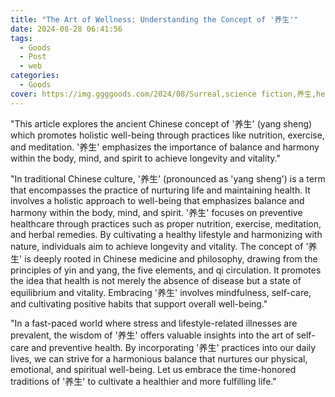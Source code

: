 ```yaml
---
title: "The Art of Wellness: Understanding the Concept of '养生'"
date: 2024-08-28 06:41:56
tags:
  - Goods
  - Post
  - web
categories:
  - Goods
cover: https://img.ggggoods.com/2024/08/Surreal,science fiction,养生,health care,technology,tech,diagrams,renderings,colors_20240830_00001_.png
---
```


"This article explores the ancient Chinese concept of '养生' (yang sheng) which promotes holistic well-being through practices like nutrition, exercise, and meditation. '养生' emphasizes the importance of balance and harmony within the body, mind, and spirit to achieve longevity and vitality."

"In traditional Chinese culture, '养生' (pronounced as 'yang sheng') is a term that encompasses the practice of nurturing life and maintaining health. It involves a holistic approach to well-being that emphasizes balance and harmony within the body, mind, and spirit. '养生' focuses on preventive healthcare through practices such as proper nutrition, exercise, meditation, and herbal remedies. By cultivating a healthy lifestyle and harmonizing with nature, individuals aim to achieve longevity and vitality. The concept of '养生' is deeply rooted in Chinese medicine and philosophy, drawing from the principles of yin and yang, the five elements, and qi circulation. It promotes the idea that health is not merely the absence of disease but a state of equilibrium and vitality. Embracing '养生' involves mindfulness, self-care, and cultivating positive habits that support overall well-being."

"In a fast-paced world where stress and lifestyle-related illnesses are prevalent, the wisdom of '养生' offers valuable insights into the art of self-care and preventive health. By incorporating '养生' practices into our daily lives, we can strive for a harmonious balance that nurtures our physical, emotional, and spiritual well-being. Let us embrace the time-honored traditions of '养生' to cultivate a healthier and more fulfilling life."

